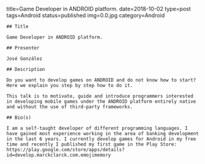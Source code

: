 

title=Game Developer in ANDROID platform.
date=2018-10-02
type=post
tags=Android
status=published
img=0.0.jpg
category=Android
~~~~~~
## Title

Game Developer in ANDROID platform.

## Presenter

José González

## Description

Do you want to develop games on ANDROID and do not know how to start? Here we explain you step by step how to do it.

This talk is to motivate, guide and introduce programmers interested in developing mobile games under the ANDROID platform entirely native and without the use of third-party frameworks.

## Bio(s)

I am a self-taught developer of different programming languages. I have gained most experience working in the area of ​​banking development in the last 6 years. I currently develop games for Android in my free time and recently I published my first game in the Play Store: https://play.google.com/store/apps/details?id=develop.marckclarck.com.emojimemory